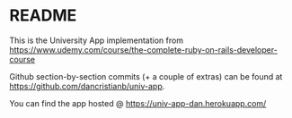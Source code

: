 # README

This is the University App implementation from
https://www.udemy.com/course/the-complete-ruby-on-rails-developer-course

Github section-by-section commits (+ a couple of extras) can be found at https://github.com/dancristianb/univ-app.

You can find the app hosted @ https://univ-app-dan.herokuapp.com/
